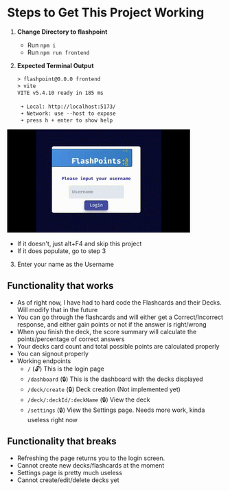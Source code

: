 # Steps to Get This Project Working

1. **Change Directory to flashpoint**

   - Run `npm i`
   - Run `npm run frontend`

2. **Expected Terminal Output**

   ```
   > flashpoint@0.0.0 frontend
   > vite
   VITE v5.4.10 ready in 185 ms

    ➜ Local: http://localhost:5173/
    ➜ Network: use --host to expose
    ➜ press h + enter to show help
   ```

![Main Screen](flashpoint/src/assets/Flashpoint.gif)

- If it doesn't, just alt+F4 and skip this project
- If it does populate, go to step 3

3. Enter your name as the Username

## Functionality that works

- As of right now, I have had to hard code the Flashcards and their Decks. Will modify that in the future
- You can go through the flashcards and will either get a Correct/Incorrect response, and either gain points or not if the answer is right/wrong
- When you finish the deck, the score summary will calculate the points/percentage of correct answers
- Your decks card count and total possible points are calculated properly
- You can signout properly
- Working endpoints
  - `/` (🔓) This is the login page
  - `/dashboard` (🔒) This is the dashboard with the decks displayed
  - `/deck/create` (🔒) Deck creation (Not implemented yet)
  - `/deck/:deckId/:deckName` (🔒) View the deck
  - `/settings` (🔒) View the Settings page. Needs more work, kinda useless right now

## Functionality that breaks

- Refreshing the page returns you to the login screen.
- Cannot create new decks/flashcards at the moment
- Settings page is pretty much useless
- Cannot create/edit/delete decks yet
